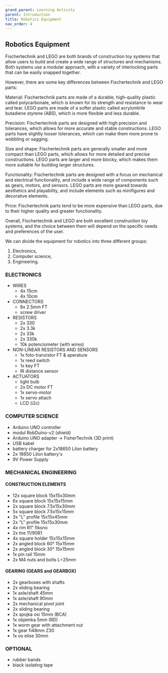 ```yaml
---
grand_parent: Learning Activity
parent: Intruduction
title: Robotics Equipment
nav_order: 4
---
```


 Robotics Equipment
--------------------------------------------------------------------------------

Fischertechnik and LEGO are both brands of construction toy systems that allow users to build and create a wide range of structures and mechanisms. Both systems use a modular approach, with a variety of interlocking parts that can be easily snapped together.

However, there are some key differences between Fischertechnik and LEGO parts:

Material: Fischertechnik parts are made of a durable, high-quality plastic called polycarbonate, which is known for its strength and resistance to wear and tear. LEGO parts are made of a softer plastic called acrylonitrile butadiene styrene (ABS), which is more flexible and less durable.

Precision: Fischertechnik parts are designed with high precision and tolerances, which allows for more accurate and stable constructions. LEGO parts have slightly looser tolerances, which can make them more prone to wobbling or sagging.

Size and shape: Fischertechnik parts are generally smaller and more compact than LEGO parts, which allows for more detailed and precise constructions. LEGO parts are larger and more blocky, which makes them more suitable for building larger structures.

Functionality: Fischertechnik parts are designed with a focus on mechanical and electrical functionality, and include a wide range of components such as gears, motors, and sensors. LEGO parts are more geared towards aesthetics and playability, and include elements such as minifigures and decorative elements.

Price: Fischertechnik parts tend to be more expensive than LEGO parts, due to their higher quality and greater functionality.

Overall, Fischertechnik and LEGO are both excellent construction toy systems, and the choice between them will depend on the specific needs and preferences of the user.

We can divide the equipment for robotics into three different groups:
1. Electronics,
2. Computer science,
3. Engineering.

### ELECTRONICS
- WIRES
    - 4x 15cm
    - 4x 10cm
- CONNECTORS
    - 8x 2.5mm FT
    - screw driver
- RESISTORS
    + 2x 330 
    + 2x 3.3k
    + 2x 33k
    + 2x 330k
    + 10k potenciometer (with wires)
- NON-LINEAR RESISTORS AND SENSORS
    + 1x foto-tranzistor FT & aperature
    + 1x reed switch
    + 1x key FT
    + IR distance sensor
- ACTUATORS
    + light bulb
    + 2x DC motor FT
    + 1x servo-motor
    + 1x servo attach
    + LCD (i2c)

### COMPUTER SCIENCE

- Arduino UNO controller
- modul RobDuino-v2 (shield)
- Arduino UNO adapter -> FisherTechnik (3D print)
- USB kabel
- battery charger for 2x18650 LiIon battery
- 2x 18650 LiIon battery's
- 9V Power Supply

### MECHANICAL ENGINEERING

#### CONSTRUCTION ELEMENTS

- 12x square block 15x15x30mm
- 6x square block 15x15x15mm
- 2x square block 7.5x15x30mm
- 5x square block 7.5x15x15mm
- 3x "L" profile 15x15x45mm
- 2x "L" profile 15x15x30mm
- 4x rim R1" fiksno
- 2x tire 11/90R1
- 4x square holder 15x15x15mm
- 2x angled block 60° 15x15mm
- 2x angled block 30° 15x15mm
- 1x pin rail 15mm
- 2x M4 nuts and bolts L=25mm

#### GEARING (GEARS and GEARBOX)

- 2x gearboxes with shafts
- 2x sliding bearing
- 1x axle/shaft 45mm
- 1x axle/shaft 90mm
- 2x mechanical pivot joint
- 2x sliding bearing
- 2x spojka osi 15mm (BCA)
- 1x objemka 5mm (RD)
- 1x worm gear with attachment nut
- 1x gear fi48mm Z30
- 1x os elise 30mm

### OPTIONAL

- rubber bands
- black isolating tape

